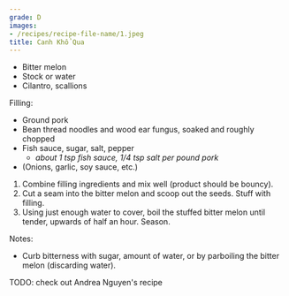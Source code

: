 ```yaml
---
grade: D
images:
- /recipes/recipe-file-name/1.jpeg
title: Canh Khổ Qua
---
```


- Bitter melon
- Stock or water
- Cilantro, scallions

Filling:
- Ground pork
- Bean thread noodles and wood ear fungus, soaked and roughly chopped
- Fish sauce, sugar, salt, pepper
    - *about 1 tsp fish sauce, 1/4 tsp salt per pound pork*
- (Onions, garlic, soy sauce, etc.)


1. Combine filling ingredients and mix well (product should be bouncy).
2. Cut a seam into the bitter melon and scoop out the seeds. Stuff
with filling.
3. Using just enough water to cover, boil the stuffed bitter melon until tender, 
upwards of half an hour. Season.

Notes:
- Curb bitterness with sugar, amount of water, or by parboiling the bitter melon (discarding water).

TODO: check out Andrea Nguyen's recipe